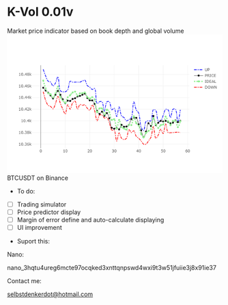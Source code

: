 # K-Vol 0.01v

Market price indicator based on book depth and global volume
![Alt text](img.png?raw=true "BTCUSDT on Binance Exchange evolution price compared in real time") BTCUSDT on Binance

- To do: 

- [ ] Trading simulator
- [ ] Price predictor display
- [ ] Margin of error define and auto-calculate displaying
- [ ] UI improvement

- Suport this: 

Nano: 

nano_3hqtu4ureg6mcte97ocqked3xnttqnpswd4wxi9t3w51jfuiie3j8x91ie37



Contact me:

selbstdenkerdot@hotmail.com
